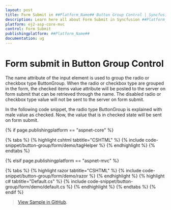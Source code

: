 ```yaml
---
layout: post
title: Form Submit in ##Platform_Name## Button Group Control | Syncfusion
description: Learn here all about Form Submit in Syncfusion ##Platform_Name## Button Group control of Syncfusion Essential JS 2 and more.
platform: ej2-asp-core-mvc
control: Form Submit
publishingplatform: ##Platform_Name##
documentation: ug
---
```



# Form submit in Button Group Control

The name attribute of the input element is used to group the radio or checkbox type ButtonGroup. When the radio or checkbox type are grouped in the form, the checked items value attribute will be posted to the server on form submit that can be retrieved through the name. The disabled radio or checkbox type value will not be sent to the server on form submit.

In the following code snippet, the radio type ButtonGroup is explained with male value as checked. Now, the value that is in checked state will be sent on form submit.

{% if page.publishingplatform == "aspnet-core" %}

{% tabs %}
{% highlight cshtml tabtitle="CSHTML" %}
{% include code-snippet/button-group/form/demo/tagHelper %}
{% endhighlight %}
{% endtabs %}

{% elsif page.publishingplatform == "aspnet-mvc" %}

{% tabs %}
{% highlight razor tabtitle="CSHTML" %}
{% include code-snippet/button-group/form/demo/razor %}
{% endhighlight %}
{% highlight c# tabtitle="Default.cs" %}
{% include code-snippet/button-group/form/demo/default.cs %}
{% endhighlight %}
{% endtabs %}
{% endif %}

> [View Sample in GitHub](https://github.com/SyncfusionExamples/ASP-NET-Core-UG-Examples/tree/main/ButtonGroup/ButtonGroupHowToSample).